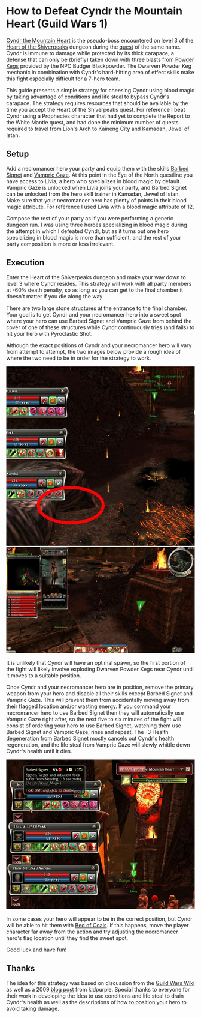 How to Defeat Cyndr the Mountain Heart (Guild Wars 1)
=====================================================

[Cyndr the Mountain Heart](https://wiki.guildwars.com/wiki/Cyndr_the_Mountain_Heart)
is the pseudo-boss encountered on level 3 of the
[Heart of the Shiverpeaks](https://wiki.guildwars.com/wiki/Heart_of_the_Shiverpeaks)
dungeon during the
[quest](https://wiki.guildwars.com/wiki/Heart_of_the_Shiverpeaks_(quest))
of the same name.
Cyndr is immune to damage while protected by its thick carapace, a defense that
can only be (briefly) taken down with three blasts from
[Powder Kegs](https://wiki.guildwars.com/wiki/Dwarven_Powder_Keg)
provided by the NPC Budger Blackpowder.
The Dwarven Powder Keg mechanic in combination with Cyndr's hard-hitting area of
effect skills make this fight especially difficult for a 7-hero team.

This guide presents a simple strategy for cheesing Cyndr using blood magic by
taking advantage of conditions and life steal to bypass Cyndr's carapace.
The strategy requires resources that should be available by the time you accept
the Heart of the Shiverpeaks quest.
For reference I beat Cyndr using a Prophecies character that had yet to complete
the Report to the White Mantle quest, and had done the minimum number of quests
required to travel from Lion's Arch to Kaineng City and Kamadan, Jewel of Istan.

## Setup
Add a necromancer hero your party and equip them with the skills
[Barbed Signet](https://wiki.guildwars.com/wiki/Barbed_Signet) and
[Vampric Gaze](https://wiki.guildwars.com/wiki/Vampiric_Gaze).
At this point in the Eye of the North questline you have access to Livia, a hero
who specializes in blood magic by default.
Vampric Gaze is unlocked when Livia joins your party, and Barbed Signet can be
unlocked from the hero skill trainer in Kamadan, Jewel of Istan.
Make sure that your necromancer hero has plenty of points in their blood magic
attribute.
For reference I used Livia with a blood magic attribute of 12.

Compose the rest of your party as if you were performing a generic dungeon run.
I was using three heroes specializing in blood magic during the attempt in which
I defeated Cyndr, but as it turns out one hero specializing in blood magic is
more than sufficient, and the rest of your party composition is more or less
irrelevant.

## Execution
Enter the Heart of the Shiverpeaks dungeon and make your way down to level 3
where Cyndr resides.
This strategy will work with all party members at -60% death penalty, so as long
as you can get to the final chamber it doesn't matter if you die along the way.

There are two large stone structures at the entrance to the final chamber.
Your goal is to get Cyndr and your necromancer hero into a sweet spot where
your hero can use Barbed Signet and Vampric Gaze from behind the cover of one
of these structures while Cyndr continuously tries (and fails) to hit your hero
with Pyroclastic Shot.

Although the exact positions of Cyndr and your necromancer hero will vary from
attempt to attempt, the two images below provide a rough idea of where the two
need to be in order for the strategy to work.

<img src="wip-gw1-cyndr-the-mountain-heart/cynder-the-mountain-heart-location.jpg">

<img src="wip-gw1-cyndr-the-mountain-heart/hero-flag-location.jpg">

It is unlikely that Cyndr will have an optimal spawn, so the first
portion of the fight will likely involve exploding Dwarven Powder Kegs near
Cyndr until it moves to a suitable position.

Once Cyndr and your necromancer hero are in position, remove the primary weapon
from your hero and disable all their skills except Barbed Signet and Vampric
Gaze.
This will prevent them from accidentally moving away from their flagged location
and/or wasting energy.
If you command your necromancer hero to use Barbed Signet then they will
automatically use Vampric Gaze right after, so the next five to six minutes of
the fight will consist of ordering your hero to use Barbed Signet, watching them
use Barbed Signet and Vampric Gaze, rinse and repeat.
The -3 Health degeneration from Barbed Signet mostly cancels out Cyndr's health
regeneration, and the life steal from Vampric Gaze will slowly whittle down
Cyndr's health until it dies.

<img src="wip-gw1-cyndr-the-mountain-heart/hero-using-skills.jpg">

In some cases your hero will appear to be in the correct position, but Cyndr
will be able to hit them with
[Bed of Coals](https://wiki.guildwars.com/wiki/Bed_of_Coals).
If this happens, move the player character far away from the action and try
adjusting the necromancer hero's flag location until they find the sweet spot.

Good luck and have fun!

## Thanks

The idea for this strategy was based on discussion from the
[Guild Wars Wiki](https://wiki.guildwars.com/wiki/Talk:Cyndr_the_Mountain_Heart)
as well as a 2009
[blog post](https://kp99.wordpress.com/2009/03/10/how-to-kill-cyndr-the-mountain-heart/)
from kidpurple.
Special thanks to everyone for their work in developing the idea to use
conditions and life steal to drain Cyndr's health as well as the
descriptions of how to position your hero to avoid taking damage.
